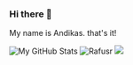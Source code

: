 ### Hi there 👋

My name is Andikas. that's it!

![My GitHub Stats](https://github-readme-stats.vercel.app/api?username=rafusr&theme=tokyonight&show_icons=true) ![Rafusr](https://github-readme-stats.vercel.app/api/top-langs/?username=rafusr&theme=tokyonight)
![](https://github-profile-summary-cards.vercel.app/api/cards/profile-details?username=rafusr&theme=nord_dark)
<!--
**rafusr/rafusr** is a ✨ _special_ ✨ repository because its `README.md` (this file) appears on your GitHub profile.

Here are some ideas to get you started:

- 🔭 I’m currently working on ...
- 🌱 I’m currently learning ...
- 👯 I’m looking to collaborate on ...
- 🤔 I’m looking for help with ...
- 💬 Ask me about ...
- 📫 How to reach me: ...
- 😄 Pronouns: ...
- ⚡ Fun fact: ...
-->
